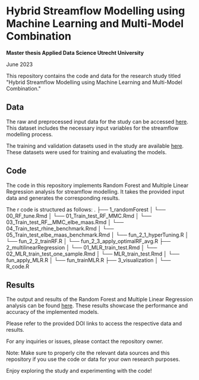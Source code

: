 # Hybrid Streamflow Modelling using Machine Learning and Multi-Model Combination
**Master thesis Applied Data Science Utrecht University** 

June 2023

This repository contains the code and data for the research study titled "Hybrid Streamflow Modelling using Machine Learning and Multi-Model Combination." 

## Data

The raw and preprocessed input data for the study can be accessed [here](https://doi.org/10.5281/zenodo.8097461). This dataset includes the necessary input variables for the streamflow modelling process.

The training and validation datasets used in the study are available [here](https://doi.org/10.5281/zenodo.8092323). These datasets were used for training and evaluating the models.

## Code

The code in this repository implements Random Forest and Multiple Linear Regression analysis for streamflow modelling. It takes the provided input data and generates the corresponding results.

The r code is structured as follows:
.
├── 1_randomForest
│   └── 00_RF_tune.Rmd
│   └── 01_Train_test_RF_MMC.Rmd
│   └── 03_Train_test_RF__MMC_elbe_maas.Rmd
│   └── 04_Train_test_rhine_benchmark.Rmd
│   └── 05_Train_test_elbe_maas_benchmark.Rmd
│   └── fun_2_1_hyperTuning.R
│   └── fun_2_2_trainRF.R
│   └── fun_2_3_apply_optimalRF_avg.R
├── 2_multilinearRegression
│   └── 01_MLR_train_test.Rmd
│   └── 02_MLR_train_test_one_sample.Rmd
│   └── MLR_train_test.Rmd
│   └── fun_apply_MLR.R
│   └── fun_trainMLR.R
├── 3_visualization
│   └── R_code.R



## Results

The output and results of the Random Forest and Multiple Linear Regression analysis can be found [here](https://doi.org/10.5281/zenodo.8097495). These results showcase the performance and accuracy of the implemented models.

Please refer to the provided DOI links to access the respective data and results.

For any inquiries or issues, please contact the repository owner.

Note: Make sure to properly cite the relevant data sources and this repository if you use the code or data for your own research purposes.

Enjoy exploring the study and experimenting with the code!
